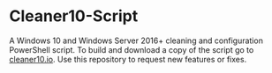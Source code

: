 # Cleaner10-Script

A Windows 10 and Windows Server 2016+ cleaning and configuration PowerShell script. To build and download a copy of the script go to [cleaner10.io](https://cleaner10.io). Use this repository to request new features or fixes.
